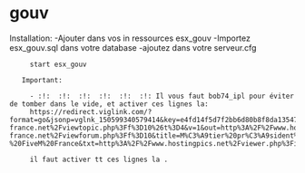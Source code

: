 # gouv
Installation:
         -Ajouter dans vos in ressources esx_gouv
         -Importez esx_gouv.sql dans votre database
         -ajoutez dans votre serveur.cfg
         
         start esx_gouv
                
       Important:

         - :!:  :!:  :!:  :!:  :!:  :!: Il vous faut bob74_ipl pour éviter de tomber dans le vide, et activer ces lignes la:
         https://redirect.viglink.com/?format=go&jsonp=vglnk_150599340579414&key=e4fd14f5d7f2bb6d80b8f8da1354718c&libId=j7udjj68010285sy000DAfofzovln&subId=e1b796df28efa4ead3db93fb71992ac7&loc=https%3A%2F%2Ffivem-france.net%2Fviewtopic.php%3Ff%3D10%26t%3D4&v=1&out=http%3A%2F%2Fwww.hostingpics.net%2Fviewer.php%3Fid%3D713077bank.png&ref=https%3A%2F%2Ffivem-france.net%2Fviewforum.php%3Ff%3D10&title=M%C3%A9tier%20pr%C3%A9sident%20esx%20-%20FiveM%20France&txt=http%3A%2F%2Fwww.hostingpics.net%2Fviewer.php%3Fid%3D713077bank.png
         
         il faut activer tt ces lignes la .
